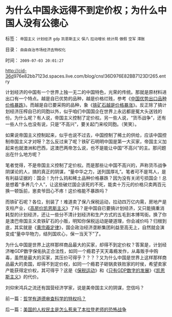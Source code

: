 # 为什么中国永远得不到定价权；为什么中国人没有公德心

标签： `帝国主义` `计划经济` `gdp` `凯恩斯主义` `保八` `拉动增长` `统计局` `做假` `空军` `滞胀` 

目录： `自由自治市场经济去特权化`

时间： `2009-07-03 20:01:27`

[http://cid-36d](http://cid-36d976e82bb7123d.spaces.live.com/blog/cns%2136D976E82BB7123D%21265.entry)976e82bb7123d.spaces.live.com/blog/cns!36D976E82BB7123D!265.entry

计划经济的中国有一个世界上独一无二的中国特色，光荣的传统。那就是原材料进出口有一个特点。越是自已优势的品种，越是价格烂贱，参考《[中国优势出口品种价格暴跌](../../../2008/8/1/亏损国企不破产，中国大动脉失血.md)》。而越是自已要采购的品种，象《[铁矿石越是价格暴涨](../../../2007/9/4/万一套在钢铁景气珠峰上怎办？.md)》。反正除了搞计划经济压榨自已的同胞以外，似乎咱们中国国企在世界上永远都是冤大头送钱的份。为什么呢？有人说，帝国主义控制了定价权。另一些人说，“货币战争”，还有一些人什么也没有说，只是“不高兴”，要关起门来咬同胞。（笑笑）。

如果说帝国主义控制起来，似乎也说不过去，中国控制了稀土的供给，应该中国控制帝国主义才对呀？怎么反过来了呢？铁矿石明明中国是第一大买家，帝国主义加起来也就澳洲和巴西，这澳巴两帝怎么说，也不是能让中国“不高兴”的主。那问题出在什么地方呢？

笔者觉得，不是帝国主义控制了定价权。而是那些让中国不高兴的，声称货币战争阴谋论的人，搞的真正的阴谋，“量中华之力，送列国厚礼”。笔者可不是骂人，是有利益证据的：国企！为什么钨和稀土品种价格暴跌？因为没有关闭亏损国企！总是想着“多养几个人”，让这些破烂国企该死的不死，能卖十万元的价格只卖两百元换一顿饭前，崽卖爷田心不疼！这价格能不暴跌吗？

而铁矿石呢？各位，别装了！难道卖了保八保税运动，拉动四万亿内需，房地产是支柱产业，《[高房价凯恩斯主义](../../../2009/4/24/费雪教条和凯恩斯主义.md)》了吗？是中国自已要搞计划经济，又只能搞重消耗型的计划经济，还让一些分不清计划经济和生产方式的五毛到本博骂街。换了你是澳巴帝国主义卖铁矿石的小贩，明知你保税运动是硬道理，你会减价吗？归根到底，其实就是《[黄宗羲定律](../../../2009/2/9/人权经济学之“黄宗羲定律”.md)》，国企政治经济垄断集团利益至高无上，自然就会演变成“量中华物力，结列国欢心，保一当天下”了。

为什么中国是世界上这样那样商品最大的买家，却得不到定价权？答案是，计划经济唯GDP数字保佑执正合法性，如同一个瘾君子天天毒瘾发作，从毒贩手中购毒，虽然是最大的买家，其压价可得乎？？？？又为什么中国是世界上这样那样商品最大的卖国，却得不到定价权，如同一个瘾君子砸锅卖铁败家的时侯，希望卖家产能获得定价权，其可得乎？这是《[保税运动](../../../2009/6/17/保税运动现在进行时.md)》和《[只有GDP数字的发展](../../../2008/7/6/什么是社会生产的价值？什么是GDP？.md)》《[凯恩斯主义](../../../2009/5/23/中美的凯恩斯主义都是很爱国的经济学.md)》的代价。

刘仰宋鸿兵之流还有国营经济学家，说是美帝国主义的阴谋，您信吗？



前一篇：[哲学有道德审查科学的特权吗？](../../../2009/7/3/哲学有道德审查科学的特权吗？.md)

后一篇：[美国的人权民主是怎么惹来了本拉登老师的恐怖战争](../../../2009/7/3/美国的人权民主是怎么惹来了本拉登老师的恐怖战争.md)